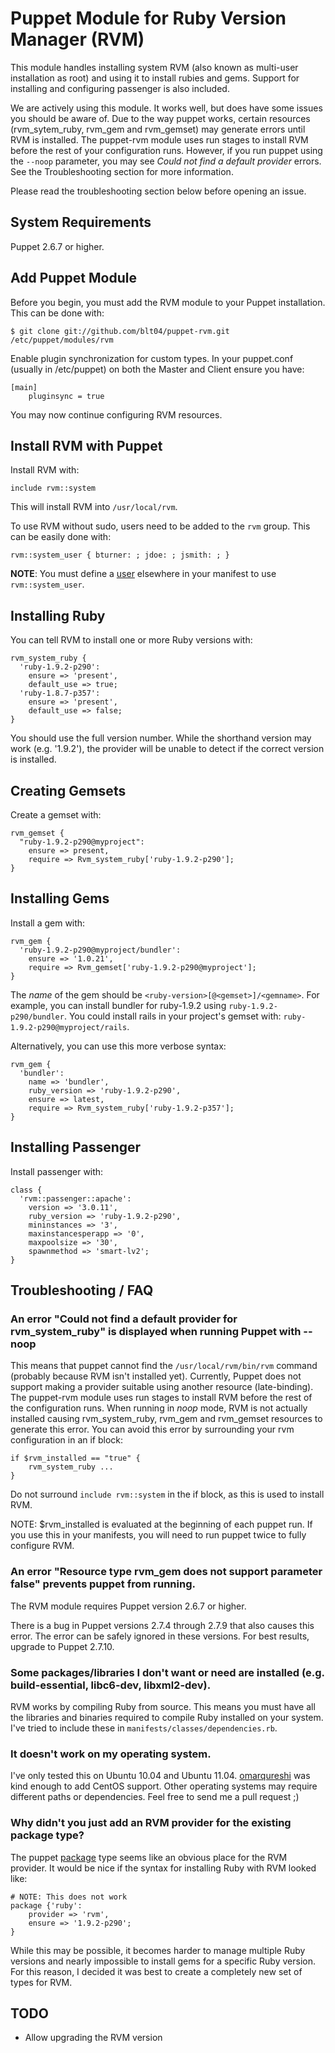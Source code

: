 Puppet Module for Ruby Version Manager (RVM)
==============================================

This module handles installing system RVM (also known as multi-user installation
as root) and using it to install rubies and gems.  Support for installing and
configuring passenger is also included.

We are actively using this module.  It works well, but does have some issues you
should be aware of.  Due to the way puppet works, certain resources
(rvm\_sytem\_ruby, rvm\_gem and rvm\_gemset) may generate errors until RVM is
installed.  The puppet-rvm module uses run stages to install RVM before the rest
of your configuration runs.  However, if you run puppet using the `--noop`
parameter, you may see _Could not find a default provider_ errors.  See the
Troubleshooting section for more information.

Please read the troubleshooting section below before opening an issue.


## System Requirements

Puppet 2.6.7 or higher.


## Add Puppet Module

Before you begin, you must add the RVM module to your Puppet installation.  This can be done with:

    $ git clone git://github.com/blt04/puppet-rvm.git /etc/puppet/modules/rvm

Enable plugin synchronization for custom types.  In your puppet.conf (usually in /etc/puppet)
on both the Master and Client ensure you have:

    [main]
        pluginsync = true

You may now continue configuring RVM resources.


## Install RVM with Puppet

Install RVM with:

    include rvm::system

This will install RVM into `/usr/local/rvm`.

To use RVM without sudo, users need to be added to the `rvm` group.  This can be easily done with:

    rvm::system_user { bturner: ; jdoe: ; jsmith: ; }

**NOTE**: You must define a [user](http://docs.puppetlabs.com/references/stable/type.html#user) elsewhere in your manifest to use `rvm::system_user`.


## Installing Ruby

You can tell RVM to install one or more Ruby versions with:

    rvm_system_ruby {
      'ruby-1.9.2-p290':
        ensure => 'present',
        default_use => true;
      'ruby-1.8.7-p357':
        ensure => 'present',
        default_use => false;
    }

You should use the full version number.  While the shorthand version may work (e.g. '1.9.2'), the provider will be unable to detect if the correct version is installed.


## Creating Gemsets

Create a gemset with:

    rvm_gemset {
      "ruby-1.9.2-p290@myproject":
        ensure => present,
        require => Rvm_system_ruby['ruby-1.9.2-p290'];
    }


## Installing Gems

Install a gem with:

    rvm_gem {
      'ruby-1.9.2-p290@myproject/bundler':
        ensure => '1.0.21',
        require => Rvm_gemset['ruby-1.9.2-p290@myproject'];
    }

The *name* of the gem should be `<ruby-version>[@<gemset>]/<gemname>`.  For example, you can install bundler for ruby-1.9.2 using `ruby-1.9.2-p290/bundler`.  You could install rails in your project's gemset with: `ruby-1.9.2-p290@myproject/rails`.

Alternatively, you can use this more verbose syntax:

    rvm_gem {
      'bundler':
        name => 'bundler',
        ruby_version => 'ruby-1.9.2-p290',
        ensure => latest,
        require => Rvm_system_ruby['ruby-1.9.2-p357'];
    }


## Installing Passenger

Install passenger with:

    class {
      'rvm::passenger::apache':
        version => '3.0.11',
        ruby_version => 'ruby-1.9.2-p290',
        mininstances => '3',
        maxinstancesperapp => '0',
        maxpoolsize => '30',
        spawnmethod => 'smart-lv2';
    }


## Troubleshooting / FAQ

### An error "Could not find a default provider for rvm\_system\_ruby" is displayed when running Puppet with --noop

This means that puppet cannot find the `/usr/local/rvm/bin/rvm` command
(probably because RVM isn't installed yet).  Currently, Puppet does not support
making a provider suitable using another resource (late-binding).  The
puppet-rvm module uses run stages to install RVM before the rest of the
configuration runs.  When running in _noop_ mode, RVM is not actually installed
causing rvm\_system\_ruby, rvm\_gem and rvm\_gemset resources to generate this
error.  You can avoid this error by surrounding your rvm configuration in an if
block:

    if $rvm_installed == "true" {
        rvm_system_ruby ...
    }

Do not surround `include rvm::system` in the if block, as this is used to install RVM.

NOTE: $rvm\_installed is evaluated at the beginning of each puppet run.  If you
use this in your manifests, you will need to run puppet twice to fully
configure RVM.

### An error "Resource type rvm_gem does not support parameter false" prevents puppet from running.

The RVM module requires Puppet version 2.6.7 or higher.

There is a bug in Puppet versions 2.7.4 through 2.7.9 that also causes this
error.  The error can be safely ignored in these versions.  For best results,
upgrade to Puppet 2.7.10.


### Some packages/libraries I don't want or need are installed (e.g. build-essential, libc6-dev, libxml2-dev).

RVM works by compiling Ruby from source.  This means you must have all the libraries and binaries required to compile Ruby installed on your system.  I've tried to include these in `manifests/classes/dependencies.rb`.


### It doesn't work on my operating system.

I've only tested this on Ubuntu 10.04 and Ubuntu 11.04.  [omarqureshi](https://github.com/omarqureshi) was kind enough to add CentOS support.  Other operating systems may require different paths or dependencies.  Feel free to send me a pull request ;)


### Why didn't you just add an RVM provider for the existing package type?

The puppet [package](http://docs.puppetlabs.com/references/latest/type.html#package)
type seems like an obvious place for the RVM provider.  It would be nice if the syntax
for installing Ruby with RVM looked like:

    # NOTE: This does not work
    package {'ruby':
        provider => 'rvm',
        ensure => '1.9.2-p290';
    }

While this may be possible, it becomes harder to manage multiple Ruby versions and
nearly impossible to install gems for a specific Ruby version.  For this reason,
I decided it was best to create a completely new set of types for RVM.


## TODO

* Allow upgrading the RVM version
